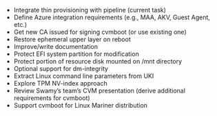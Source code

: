 - Integrate thin provisioning with pipeline (current task)
- Define Azure integration requirements (e.g., MAA, AKV, Guest Agent, etc.)
- Get new CA issued for signing cvmboot (or use existing one)
- Restore ephemeral upper layer on reboot
- Improve/write documentation
- Protect EFI system partition for modification
- Protect portion of resource disk mounted on /mnt directory
- Optional support for dm-integrity
- Extract Linux command line parameters from UKI
- Explore TPM NV-index approach
- Review Swamy’s team’s CVM presentation (derive additional requirements for cvmboot)
- Support cvmboot for Linux Mariner distribution
